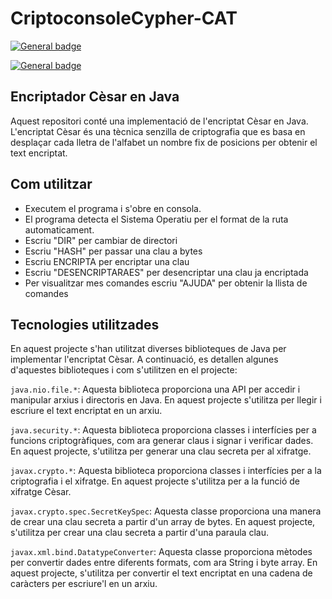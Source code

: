 # CriptoconsoleCypher-CAT
[![General badge](https://img.shields.io/badge/Java-ED8B00?style=for-the-badge&logo=java&logoColor=white)](https://shields.io/)


[![General badge](https://img.shields.io/badge/License-MIT-blue.svg)](https://shields.io/)

## Encriptador Cèsar en Java

Aquest repositori conté una implementació de l'encriptat Cèsar en Java. L'encriptat Cèsar és una tècnica senzilla de criptografia que es basa en desplaçar 
cada lletra de l'alfabet un nombre fix de posicions per obtenir el text encriptat.

## Com utilitzar
- Executem el programa i s'obre en consola.
- El programa detecta el Sistema Operatiu per el format de la ruta automaticament.
- Escriu "DIR" per cambiar de directori
- Escriu "HASH" per passar una clau a bytes
- Escriu	ENCRIPTA per encriptar una clau 
- Escriu "DESENCRIPTARAES" per desencriptar una clau ja encriptada
- Per visualitzar mes comandes escriu "AJUDA" per obtenir la llista de comandes

## Tecnologies utilitzades
En aquest projecte s'han utilitzat diverses biblioteques de Java per implementar l'encriptat Cèsar. A continuació, es detallen algunes d'aquestes biblioteques i com s'utilitzen en el projecte:

`java.nio.file.*`: Aquesta biblioteca proporciona una API per accedir i manipular arxius i directoris en Java. En aquest projecte s'utilitza per llegir i escriure el text encriptat en un arxiu.

`java.security.*`: Aquesta biblioteca proporciona classes i interfícies per a funcions criptogràfiques, com ara generar claus i signar i verificar dades. En aquest projecte, s'utilitza per generar una clau secreta per al xifratge.

`javax.crypto.*`: Aquesta biblioteca proporciona classes i interfícies per a la criptografia i el xifratge. En aquest projecte s'utilitza per a la funció de xifratge Cèsar.

`javax.crypto.spec.SecretKeySpec`: Aquesta classe proporciona una manera de crear una clau secreta a partir d'un array de bytes. En aquest projecte, s'utilitza per crear una clau secreta a partir d'una paraula clau.

`javax.xml.bind.DatatypeConverter`: Aquesta classe proporciona mètodes per convertir dades entre diferents formats, com ara String i byte array. En aquest projecte, s'utilitza per convertir el text encriptat en una cadena de caràcters per escriure'l en un arxiu.
